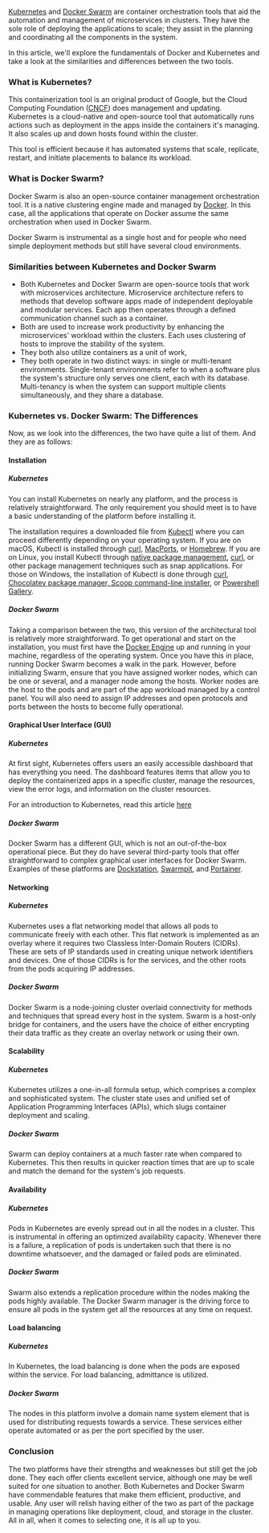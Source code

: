[Kubernetes](https://kubernetes.io/) and [Docker Swarm](https://docs.docker.com/engine/swarm/swarm-tutorial/) are container orchestration tools that aid the automation and management of microservices in clusters. They have the sole role of deploying the applications to scale; they assist in the planning and coordinating all the components in the system.

In this article, we&#39;ll explore the fundamentals of Docker and Kubernetes and take a look at the similarities and differences between the two tools.

### What is Kubernetes?

This containerization tool is an original product of Google, but the Cloud Computing Foundation ([CNCF](https://www.cncf.io/)) does management and updating. Kubernetes is a cloud-native and open-source tool that automatically runs actions such as deployment in the apps inside the containers it's managing. It also scales up and down hosts found within the cluster.

This tool is efficient because it has automated systems that scale, replicate, restart, and initiate placements to balance its workload.

### What is Docker Swarm?

Docker Swarm is also an open-source container management orchestration tool. It is a native clustering engine made and managed by [Docker](https://www.docker.com/). In this case, all the applications that operate on Docker assume the same orchestration when used in Docker Swarm.

Docker Swarm is instrumental as a single host and for people who need simple deployment methods but still have several cloud environments.

### Similarities between Kubernetes and Docker Swarm

- Both Kubernetes and Docker Swarm are open-source tools that work with microservices architecture. Microservice architecture refers to methods that develop software apps made of independent deployable and modular services. Each app then operates through a defined communication channel such as a container. 
- Both are used to increase work productivity by enhancing the microservices&#39; workload within the clusters. Each uses clustering of hosts to improve the stability of the system.
- They both also utilize containers as a unit of work,
- They both operate in two distinct ways: in single or multi-tenant environments. Single-tenant environments refer to when a software plus the system's structure only serves one client, each with its database. Multi-tenancy is when the system can support multiple clients simultaneously, and they share a database.

### Kubernetes vs. Docker Swarm: The Differences

Now, as we look into the differences, the two have quite a list of them. And they are as follows:

#### Installation

##### Kubernetes

You can install Kubernetes on nearly any platform, and the process is relatively straightforward. The only requirement you should meet is to have a basic understanding of the platform before installing it.

The installation requires a downloaded file from [Kubectl](https://kubernetes.io/docs/tasks/tools/install-kubectl/) where you can proceed differently depending on your operating system. If you are on macOS, Kubectl is installed through [curl](kubernetes.io/docs/tasks/tools/install-kubectl/#install-kubectl-on-macos), [MacPorts](https://kubernetes.io/docs/tasks/tools/install-kubectl/#install-with-macports-on-macos), or [Homebrew](https://kubernetes.io/docs/tasks/tools/install-kubectl/#install-with-homebrew-on-macos). If you are on Linux, you install Kubectl through [native package management](https://kubernetes.io/docs/tasks/tools/install-kubectl/#install-using-native-package-management), [curl](https://kubernetes.io/docs/tasks/tools/install-kubectl/#install-kubectl-binary-with-curl-on-linux), or other package management techniques such as snap applications. For those on Windows, the installation of Kubectl is done through [curl](https://kubernetes.io/docs/tasks/tools/install-kubectl/#install-kubectl-binary-with-curl-on-windows), [Chocolatey package manager, Scoop command-line installer](https://kubernetes.io/docs/tasks/tools/install-kubectl/#install-on-windows-using-chocolatey-or-scoop), or [Powershell Gallery](https://www.powershellgallery.com/packages/install-kubectl/1.7).

##### Docker Swarm

Taking a comparison between the two, this version of the architectural tool is relatively more straightforward. To get operational and start on the installation, you must first have the [Docker Engine](https://docs.docker.com/engine/#) up and running in your machine, regardless of the operating system. Once you have this in place, running Docker Swarm becomes a walk in the park. However, before initializing Swarm, ensure that you have assigned worker nodes, which can be one or several, and a manager node among the hosts. Worker nodes are the host to the pods and are part of the app workload managed by a control panel. You will also need to assign IP addresses and open protocols and ports between the hosts to become fully operational.

#### Graphical User Interface (GUI)

##### Kubernetes

At first sight, Kubernetes offers users an easily accessible dashboard that has everything you need. The dashboard features items that allow you to deploy the containerized apps in a specific cluster, manage the resources, view the error logs, and information on the cluster resources.

For an introduction to Kubernetes, read this article [here](https://www.section.io/engineering-education/what-is-kubernetes/)

##### Docker Swarm

Docker Swarm has a different GUI, which is not an out-of-the-box operational piece. But they do have several third-party tools that offer straightforward to complex graphical user interfaces for Docker Swarm. Examples of these platforms are [Dockstation](https://dockstation.io/), [Swarmpit](https://swarmpit.io/), and [Portainer](https://www.portainer.io/).

#### Networking

##### Kubernetes

Kubernetes uses a flat networking model that allows all pods to communicate freely with each other. This flat network is implemented as an overlay where it requires two Classless Inter-Domain Routers (CIDRs). These are sets of IP standards used in creating unique network identifiers and devices. One of those CIDRs is for the services, and the other roots from the pods acquiring IP addresses.

##### Docker Swarm

Docker Swarm is a node-joining cluster overlaid connectivity for methods and techniques that spread every host in the system. Swarm is a host-only bridge for containers, and the users have the choice of either encrypting their data traffic as they create an overlay network or using their own.

#### Scalability

##### Kubernetes

Kubernetes utilizes a one-in-all formula setup, which comprises a complex and sophisticated system. The cluster state uses and unified set of Application Programming Interfaces (APIs), which slugs container deployment and scaling.

##### Docker Swarm

Swarm can deploy containers at a much faster rate when compared to Kubernetes. This then results in quicker reaction times that are up to scale and match the demand for the system&#39;s job requests.

#### Availability

##### Kubernetes

Pods in Kubernetes are evenly spread out in all the nodes in a cluster. This is instrumental in offering an optimized availability capacity. Whenever there is a failure, a replication of pods is undertaken such that there is no downtime whatsoever, and the damaged or failed pods are eliminated.

##### Docker Swarm

Swarm also extends a replication procedure within the nodes making the pods highly available. The Docker Swarm manager is the driving force to ensure all pods in the system get all the resources at any time on request.

#### Load balancing

##### Kubernetes

In Kubernetes, the load balancing is done when the pods are exposed within the service. For load balancing, admittance is utilized.

##### Docker Swarm

The nodes in this platform involve a domain name system element that is used for distributing requests towards a service. These services either operate automated or as per the port specified by the user.

### Conclusion

The two platforms have their strengths and weaknesses but still get the job done. They each offer clients excellent service, although one may be well suited for one situation to another. Both Kubernetes and Docker Swarm have commendable features that make them efficient, productive, and usable. Any user will relish having either of the two as part of the package in managing operations like deployment, cloud, and storage in the cluster. All in all, when it comes to selecting one, it is all up to you.